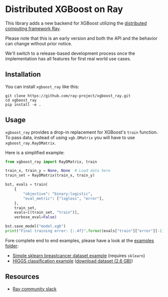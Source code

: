 Distributed XGBoost on Ray
==========================

This library adds a new backend for XGBoost utilizing the
[distributed computing framework Ray](https://ray.io).

Please note that this is an early version and both the API and
the behavior can change without prior notice.

We'll switch to a release-based development process once the
implementation has all features for first real world use cases.

Installation
------------
You can install `xgboost_ray` like this:

```
git clone https://github.com/ray-project/xgboost_ray.git
cd xgboost_ray
pip install -e .
```

Usage
-----
`xgboost_ray` provides a drop-in replacement for XGBoost's `train`
function. To pass data, instead of using `xgb.DMatrix` you will 
have to use `xgboost_ray.RayDMatrix`.

Here is a simplified example:

```python
from xgboost_ray import RayDMatrix, train

train_x, train_y = None, None  # Load data here
train_set = RayDMatrix(train_x, train_y)

bst, evals = train(
    {
        "objective": "binary:logistic",
        "eval_metric": ["logloss", "error"],
    },
    train_set,
    evals=[(train_set, "train")],
    verbose_eval=False)

bst.save_model("model.xgb")
print("Final training error: {:.4f}".format(evals["train"]["error"][-1]))
```

Fore complete end to end examples, please have a look at 
the [examples folder](examples/):

* [Simple sklearn breastcancer dataset example](examples/simple.py) (requires `sklearn`)
* [HIGGS classification example](examples/higgs.py) 
([download dataset (2.6 GB)](https://archive.ics.uci.edu/ml/machine-learning-databases/00280/HIGGS.csv.gz))

Resources
---------
* [Ray community slack](https://forms.gle/9TSdDYUgxYs8SA9e8)
